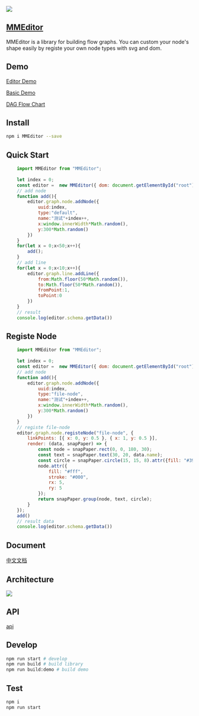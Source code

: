 ![](https://mizy.github.io/MMEditor/demo.png)
## [MMEditor](https://mizy.github.io/MMEditor)

MMEditor is a library for building flow graphs. You can custom your node's shape easily by registe your own node types with svg and dom.

## Demo

[Editor Demo](https://mizy.github.io/MMEditor/dist/)

[Basic Demo](https://mizy.github.io/MMEditor/dist/basic.html)

[DAG Flow Chart](https://mizy.github.io/MMEditor/public/flowChart.html)

## Install
```sh
npm i MMEditor --save
```

## Quick Start
```javascript
	import MMEditor from "MMEditor";
	
	let index = 0;
	const editor =  new MMEditor({ dom: document.getElementById("root")});
	// add node
	function add(){
		editor.graph.node.addNode({
			uuid:index,
			type:"default",
			name:"测试"+index++,
			x:window.innerWidth*Math.random(),
			y:300*Math.random()
		})
	}
	for(let x = 0;x<50;x++){
		add();
	}
	// add line
	for(let x = 0;x<10;x++){
		editor.graph.line.addLine({
			from:Math.floor(50*Math.random()),
			to:Math.floor(50*Math.random()),
			fromPoint:1,
			toPoint:0
		})
	}
	// result
	console.log(editor.schema.getData())
```

## Registe Node

```javascript
	import MMEditor from "MMEditor";
	
	let index = 0;
	const editor =  new MMEditor({ dom: document.getElementById("root")});
	// add node
	function add(){
		editor.graph.node.addNode({
			uuid:index,
			type:"file-node",
			name:"测试"+index++,
			x:window.innerWidth*Math.random(),
			y:300*Math.random()
		})
	} 
	// registe file-node
	editor.graph.node.registeNode("file-node", {
		linkPoints: [{ x: 0, y: 0.5 }, { x: 1, y: 0.5 }],
		render: (data, snapPaper) => {
			const node = snapPaper.rect(0, 0, 180, 30);
			const text = snapPaper.text(30, 20, data.name);
			const circle = snapPaper.circle(15, 15, 8).attr({fill: "#39a"});
			node.attr({
				fill: "#fff",
				stroke: "#000",
				rx: 5,
				ry: 5
			});
			return snapPaper.group(node, text, circle);
		}
	});
	add()
	// result data
	console.log(editor.schema.getData())
```

## Document
[中文文档](https://mizy.github.io/MMEditor/doc/index.md)

## Architecture
![](https://mizy.github.io/MMEditor/MMEditor.png)

## API 
[api](https://mizy.github.io/MMEditor/api)

## Develop
```sh
npm run start # develop
npm run build # build library
npm run build:demo # build demo
```

## Test
``` sh
npm i
npm run start
```
 